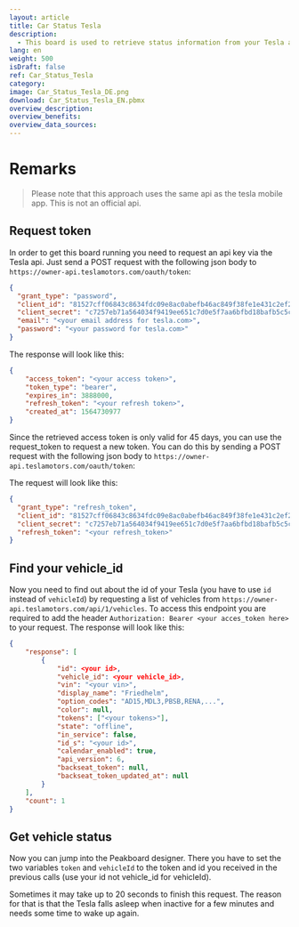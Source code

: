 ```yaml
---
layout: article
title: Car Status Tesla
description: 
  - This board is used to retrieve status information from your Tesla and display it on your Peakboard Box.
lang: en
weight: 500
isDraft: false
ref: Car_Status_Tesla
category:
image: Car_Status_Tesla_DE.png
download: Car_Status_Tesla_EN.pbmx
overview_description:
overview_benefits:
overview_data_sources:
---
```

# Remarks

> Please note that this approach uses the same api as the tesla mobile app. This is not an official api.

## Request token

In order to get this board running you need to request an api key via the Tesla api. 
Just send a POST request with the following json body to `https://owner-api.teslamotors.com/oauth/token`:

```json
{
  "grant_type": "password",
  "client_id": "81527cff06843c8634fdc09e8ac0abefb46ac849f38fe1e431c2ef2106796384",
  "client_secret": "c7257eb71a564034f9419ee651c7d0e5f7aa6bfbd18bafb5c5c033b093bb2fa3",
  "email": "<your email address for tesla.com>",
  "password": "<your password for tesla.com>"
}
```

The response will look like this:
```json
{
    "access_token": "<your access token>",
    "token_type": "bearer",
    "expires_in": 3888000,
    "refresh_token": "<your refresh token>",
    "created_at": 1564730977
}
```

Since the retrieved access token is only valid for 45 days, you can use the request_token to request a new token. You can do this by sending a POST request with the following json body to `https://owner-api.teslamotors.com/oauth/token`:

The request will look like this:
```json
{
  "grant_type": "refresh_token",
  "client_id": "81527cff06843c8634fdc09e8ac0abefb46ac849f38fe1e431c2ef2106796384",
  "client_secret": "c7257eb71a564034f9419ee651c7d0e5f7aa6bfbd18bafb5c5c033b093bb2fa3",
  "refresh_token": "<your refresh_token>"
}
```

## Find your vehicle_id

Now you need to find out about the id of your Tesla (you have to use `id` instead of `vehicleId`) by requesting a list of vehicles from `https://owner-api.teslamotors.com/api/1/vehicles`. To access this endpoint you are required to add the header `Authorization: Bearer <your acces_token here>` to your request. The response will look like this:

```json
{
    "response": [
        {
            "id": <your id>,
            "vehicle_id": <your vehicle_id>,
            "vin": "<your vin>",
            "display_name": "Friedhelm",
            "option_codes": "AD15,MDL3,PBSB,RENA,...",
            "color": null,
            "tokens": ["<your tokens>"],
            "state": "offline",
            "in_service": false,
            "id_s": "<your id>",
            "calendar_enabled": true,
            "api_version": 6,
            "backseat_token": null,
            "backseat_token_updated_at": null
        }
    ],
    "count": 1
}
```

## Get vehicle status
Now you can jump into the Peakboard designer. There you have to set the two variables `token` and `vehicleId` to the token and id you received in the previous calls (use your id not vehicle_id for vehicleId).

Sometimes it may take up to 20 seconds to finish this request. The reason for that is that the Tesla falls asleep when inactive for a few minutes and needs some time to wake up again.